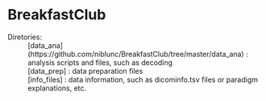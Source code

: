 # BreakfastClub
  
<dl>
    <dt>Diretories:</dt>   
    <dd> [data_ana](https://github.com/niblunc/BreakfastClub/tree/master/data_ana)  : analysis scripts and files, such as decoding<br/>
        [data_prep]   : data preparation files <br/> 
        [info_files]  : data information, such as dicominfo.tsv files or paradigm explanations, etc.</dd><br/>
    </dl>
